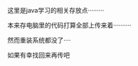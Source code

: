 这里是java学习的相关存放点·········








本来存电脑里的代码打算全部上传来着··········





然而重装系统都没了····











如果有幸找回来再传吧
